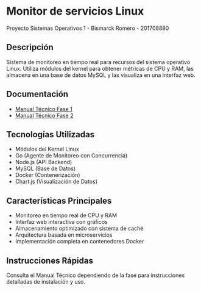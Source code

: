 # Monitor de servicios Linux
Proyecto Sistemas Operativos 1 - Bismarck Romero - 201708880

## Descripción
Sistema de monitoreo en tiempo real para recursos del sistema operativo Linux. Utiliza módulos del kernel para obtener métricas de CPU y RAM, las almacena en una base de datos MySQL y las visualiza en una interfaz web.

## Documentación
- [Manual Técnico Fase 1](./Proyecto1_Fase1/Documentación/Manual%20Técnico.md)
- [Manual Técnico Fase 2](./Proyecto1_Fase2/Documentación/Manual%20Técnico.md)

## Tecnologías Utilizadas
- Módulos del Kernel Linux
- Go (Agente de Monitoreo con Concurrencia)
- Node.js (API Backend)
- MySQL (Base de Datos)
- Docker (Contenerización)
- Chart.js (Visualización de Datos)

## Características Principales
- Monitoreo en tiempo real de CPU y RAM
- Interfaz web interactiva con gráficos
- Almacenamiento optimizado con sistema de caché
- Arquitectura basada en microservicios
- Implementación completa en contenedores Docker

## Instrucciones Rápidas
Consulta el Manual Técnico dependiendo de la fase para instrucciones detalladas de instalación y uso.